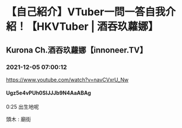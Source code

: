 # 【自己紹介】VTuber一問一答自我介紹！【HKVTuber | 酒吞玖蘿娜】

## Kurona Ch.酒吞玖蘿娜【innoneer.TV】

### 2021-12-05 07:00:12

https://www.youtube.com/watch?v=navCVxrU_Nw

#### Ugz5e4vPUh0SIJJJb9N4AaABAg

0:25 出生地呢

頭木 : 廟街

